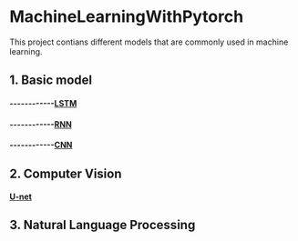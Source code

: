 # MachineLearningWithPytorch

This project contians different models that are commonly used in machine learning. 

## 1. Basic model
#### ------------[LSTM](https://github.com/PhyseChan/MachineLearningWithPytorch/tree/master/BasicModel/LSTM)
#### ------------[RNN](https://github.com/PhyseChan/MachineLearningWithPytorch/tree/master/BasicModel/RNN)
#### ------------[CNN]()
## 2. Computer Vision
#### [U-net](https://github.com/PhyseChan/MachineLearningWithPytorch/tree/master/Image%20segmentation/U-net)
## 3. Natural Language Processing
